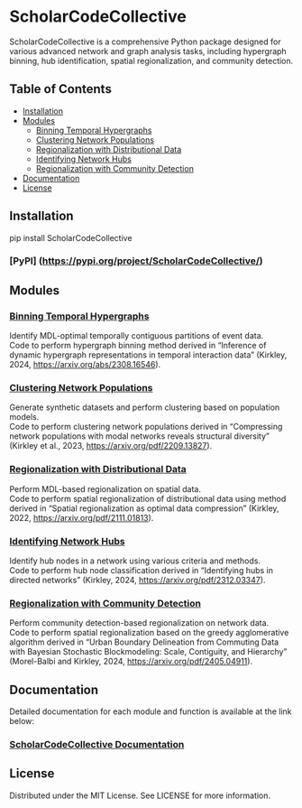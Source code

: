# ScholarCodeCollective

ScholarCodeCollective is a comprehensive Python package designed for various advanced network and graph analysis tasks, including hypergraph binning, hub identification, spatial regionalization, and community detection. 

## Table of Contents

- [Installation](#installation)
- [Modules](#modules)
  - [Binning Temporal Hypergraphs](#binning-temporal-hypergraphs)
  - [Clustering Network Populations](#clustering-network-populations)
  - [Regionalization with Distributional Data](#regionalization-with-distributional-data)
  - [Identifying Network Hubs](#identifying-network-hubs)
  - [Regionalization with Community Detection](#regionalization-with-community-detection)
- [Documentation](#documentation)
- [License](#license)

## Installation

pip install ScholarCodeCollective
### [PyPI] (https://pypi.org/project/ScholarCodeCollective/)

## Modules
### [Binning Temporal Hypergraphs](https://scholarcodecollective.readthedocs.io/en/latest/Papers/hypergraph_binning.html)

Identify MDL-optimal temporally contiguous partitions of event data.\
Code to perform hypergraph binning method derived in “Inference of dynamic hypergraph representations in temporal interaction data” (Kirkley, 2024, https://arxiv.org/abs/2308.16546).


### [Clustering Network Populations](https://scholarcodecollective.readthedocs.io/en/latest/Papers/population_clustering.html)

Generate synthetic datasets and perform clustering based on population models.\
Code to perform clustering network populations derived in “Compressing network populations with modal networks reveals structural diversity” (Kirkley et al., 2023, https://arxiv.org/pdf/2209.13827).

### [Regionalization with Distributional Data](https://scholarcodecollective.readthedocs.io/en/latest/Papers/distributional_regionalization.html)

Perform MDL-based regionalization on spatial data.\
Code to perform spatial regionalization of distributional data using method derived in “Spatial regionalization as optimal data compression” (Kirkley, 2022, https://arxiv.org/pdf/2111.01813).



### [Identifying Network Hubs](https://scholarcodecollective.readthedocs.io/en/latest/Papers/hub_identification.html)

Identify hub nodes in a network using various criteria and methods.\
Code to perform hub node classification derived in “Identifying hubs in directed networks” (Kirkley, 2024, https://arxiv.org/pdf/2312.03347).


### [Regionalization with Community Detection](https://scholarcodecollective.readthedocs.io/en/latest/Papers/community_regionalization.html)

Perform community detection-based regionalization on network data.\
Code to perform spatial regionalization based on the greedy agglomerative algorithm derived in “Urban Boundary Delineation from Commuting Data with Bayesian Stochastic Blockmodeling: Scale, Contiguity, and Hierarchy” (Morel-Balbi and Kirkley, 2024, https://arxiv.org/pdf/2405.04911).

## Documentation 

Detailed documentation for each module and function is available at the link below:

### [ScholarCodeCollective Documentation](https://scholarcodecollective.readthedocs.io/en/latest/)

## License 
Distributed under the MIT License. See LICENSE for more information.
